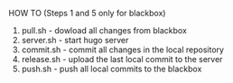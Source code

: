 HOW TO (Steps 1 and 5 only for blackbox)

1. pull.sh - dowload all changes from blackbox
2. server.sh - start hugo server
3. commit.sh <MESSAGE> - commit all changes in the local repository
4. release.sh - upload the last local commit to the server
5. push.sh - push all local commits to the blackbox



